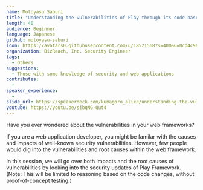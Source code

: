 ```yaml
---
name: Motoyasu Saburi
title: "Understanding the vulnerabilities of Play through its code base"
length: 40
audience: Beginner
language: Japanese
github: motoyasu-saburi
icon: https://avatars0.githubusercontent.com/u/18521568?s=400&u=0cd4c9884b6ffa45c5556aa8396e68453f89ff7b&v=4
organization: BizReach, Inc. Security Engineer
tags:
  - Others
suggestions:
  - Those with some knowledge of security and web applications
contributes:
  - 
speaker_experience:
  - 
slide_url: https://speakerdeck.com/kumagoro_alice/understanding-the-vulnerabilities-of-play-through-its-code-base
youtube: https://youtu.be/sjbqNG-Qut4
---
```

Have you ever wondered about the vulnerabilities in your web frameworks?

If you are a web application developer, you might be familar with the causes and impacts of well-known security vulnerabilities. However, few people would dig into the vulnerabilities and root causes within the web framework.

In this session, we will go over both impacts and the root causes of vulnerabilities by looking into the security updates of Play Framework. (Note: This will be limited to reasoning based on the code changes, without proof-of-concept testing.)
